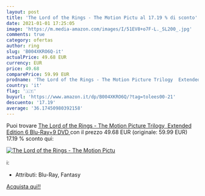 ```yaml
---
layout: post
title: 'The Lord of the Rings - The Motion Pictu al 17.19 % di sconto'
date: 2021-01-01 17:25:05
image: 'https://m.media-amazon.com/images/I/51EV8+o7F-L._SL200_.jpg'
comments: true
category: ofertas
author: ring
slug: 'B004XKRO6Q-it'
actualPrice: 49.68 EUR
currency: EUR
price: 49.68
comparePrice: 59.99 EUR
prodname: 'The Lord of the Rings - The Motion Picture Trilogy  Extended Edition  6 Blu-Ray+9 DVD '
country: 'it'
flag: '🇮🇹'
buyurl: 'https://www.amazon.it/dp/B004XKRO6Q/?tag=tolees00-21'
descuento: '17.19'
average: '36.17450980392158'
---
```


Puoi trovare [The Lord of the Rings - The Motion Picture Trilogy  Extended Edition  6 Blu-Ray+9 DVD ](https://www.amazon.it/dp/B004XKRO6Q/?tag=tolees00-21) con il prezzo 49.68 EUR (originale: 59.99 EUR) 17.19 % sconto qui:

[![The Lord of the Rings - The Motion Pictu](https://m.media-amazon.com/images/I/51EV8+o7F-L._SL200_.jpg)](https://www.amazon.it/dp/B004XKRO6Q/?tag=tolees00-21)

ℹ️:

- Attributi: Blu-Ray, Fantasy

[Acquista qui!!](https://www.amazon.it/dp/B004XKRO6Q/?tag=tolees00-21)
